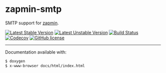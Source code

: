 
zapmin-smtp
===========

SMTP support for [zapmin](https://github.com/bfitech/zapmin).

[![Latest Stable Version](https://poser.pugx.org/bfitech/zapmin-smtp/v/stable)](https://packagist.org/packages/bfitech/zapmin-smtp)
[![Latest Unstable Version](https://poser.pugx.org/bfitech/zapmin-smtp/v/unstable)](https://packagist.org/packages/bfitech/zapmin-smtp)
[![Build Status](https://travis-ci.org/bfitech/zapmin-smtp.svg?branch=master)](https://travis-ci.org/bfitech/zapmin-smtp)
[![Codecov](https://codecov.io/gh/bfitech/zapmin-smtp/branch/master/graph/badge.svg)](https://codecov.io/gh/bfitech/zapmin-smtp)
[![GitHub license](https://img.shields.io/badge/license-MIT-blue.svg)](https://raw.githubusercontent.com/bfitech/zapmin-smtp/master/LICENSE)

----

Documentation available with:

```txt
$ doxygen
$ x-www-browser docs/html/index.html
```

